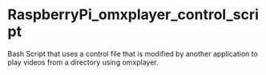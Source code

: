 # RaspberryPi_omxplayer_control_script
Bash Script that uses a control file that is modified by another application to play videos from a directory using omxplayer.
